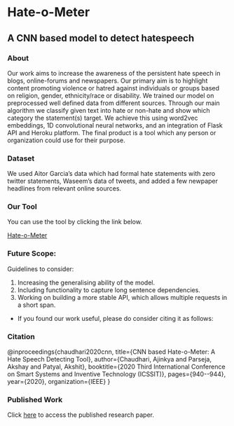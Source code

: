# Hate-o-Meter
## A CNN based model to detect hatespeech


### About

Our work aims to increase the awareness of the persistent hate speech in blogs, online-forums and newspapers. Our primary aim is to highlight content promoting violence or hatred against individuals or groups based on religion, gender, ethnicity/race or disability. We trained our model on preprocessed well defined data from different sources. Through our main algorithm we classify given text into hate or non-hate and show which category the statement(s) target. We achieve this using word2vec embeddings, 1D convolutional neural networks, and an integration of Flask API and Heroku platform. The final product is a tool which any person or organization could use for their purpose. 

### Dataset
We used Aitor Garcia’s data which had formal hate statements with zero twitter statements, Waseem’s data of tweets, and added a few newpaper headlines from relevant online sources.

### Our Tool
You can use the tool by clicking the link below.

[Hate-o-Meter](https://hate-o-meter.herokuapp.com/) 


### Future Scope:
Guidelines to consider: 
1)	Increasing the generalising ability of the model.
2)	Including functionality to capture long sentence dependencies.
3)	Working on building a more stable API, which allows multiple requests in a short span.


- If you found our work useful, please do consider citing it as follows:

### Citation

@inproceedings{chaudhari2020cnn,
  title={CNN based Hate-o-Meter: A Hate Speech Detecting Tool},
  author={Chaudhari, Ajinkya and Parseja, Akshay and Patyal, Akshit},
  booktitle={2020 Third International Conference on Smart Systems and Inventive Technology (ICSSIT)},
  pages={940--944},
  year={2020},
  organization={IEEE}
}

### Published Work

Click [here](https://ieeexplore.ieee.org/document/9214247) to access the published research paper.

